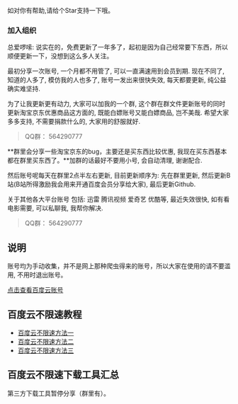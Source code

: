 如对你有帮助,请给个Star支持一下哦。

### 加入组织

总爱啰嗦: 说实在的，免费更新了一年多了，起初是因为自己经常要下东西，所以顺便更新一下，没想到这么多人关注。

最初分享一次账号, 一个月都不用管了, 可以一直满速用到会员到期. 现在不同了, 知道的人多了, 模仿我的人也多了, 账号一发出来很快失效, 每天都要更新, 纯公益确实难坚持.

为了让我更新更有动力, 大家可以加我的一个群, 这个群在群文件更新账号的同时更新淘宝京东优惠商品这方面的, 既能白嫖账号又能白嫖商品, 岂不美哉. 希望大家多多支持, 不需要捐款什么的, 大家用的舒服就好.

> QQ群： 564290777

**群里会分享一些淘宝京东的bug，主要还是买东西比较优惠, 我现在买东西基本都在群里买东西了。**加群的话最好不要用小号, 会自动清理, 谢谢配合.

然后账号呢每天在群里2点半左右更新, 目前更新顺序为: 先在群里更新, 然后更新B站(B站所得激励我会用来开通百度会员分享给大家), 最后更新Github.

关于其他各大平台账号 包括: 迅雷 腾讯视频 爱奇艺 优酷等, 最近失效很快, 如有看电影需要, 可以私聊我, 我帮你解决.

> QQ群： 564290777

## 说明

账号均为手动收集，并不是网上那种爬虫得来的账号，所以大家在使用的请不要滥用, 不用时退出账号。

[点击查看百度云账号](https://github.com/BlameKidd/BaiduYunVIP/blob/master/baiduYunVIP.md)

## 百度云不限速教程

- [百度云不限速方法一](http://note.youdao.com/noteshare?id=cb5be916679925fdd237084261591503&sub=713E33790E334D9C9856D34A67612330)
- [百度云不限速方法二](https://docs.qq.com/doc/DY3NXREZxekxUZFB5)
- [百度云不限速方法三](https://docs.qq.com/doc/DY3RmaWZGRkFzYmt3)

## 百度云不限速下载工具汇总

第三方下载工具暂停分享（群里有）。